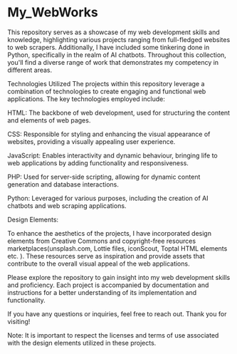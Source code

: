 # My_WebWorks
This repository serves as a showcase of my web development skills and knowledge, highlighting various projects ranging from full-fledged websites to web scrapers. Additionally, I have included some tinkering done in Python, specifically in the realm of AI chatbots. Throughout this collection, you'll find a diverse range of work that demonstrates my competency in different areas.

Technologies Utilized
The projects within this repository leverage a combination of technologies to create engaging and functional web applications. The key technologies employed include:

HTML: The backbone of web development, used for structuring the content and elements of web pages.

CSS: Responsible for styling and enhancing the visual appearance of websites, providing a visually appealing user experience.

JavaScript: Enables interactivity and dynamic behaviour, bringing life to web applications by adding functionality and responsiveness.

PHP: Used for server-side scripting, allowing for dynamic content generation and database interactions.

Python: Leveraged for various purposes, including the creation of AI chatbots and web scraping applications.

Design Elements:

To enhance the aesthetics of the projects, I have incorporated design elements from Creative Commons and copyright-free resources marketplaces(unsplash.com, Lottie files, iconScout, Toptal HTML elements etc. ). These resources serve as inspiration and provide assets that contribute to the overall visual appeal of the web applications.

Please explore the repository to gain insight into my web development skills and proficiency. Each project is accompanied by documentation and instructions for a better understanding of its implementation and functionality.

If you have any questions or inquiries, feel free to reach out. Thank you for visiting!

Note: It is important to respect the licenses and terms of use associated with the design elements utilized in these projects.
